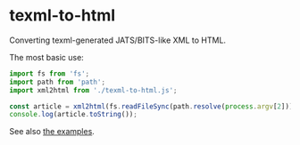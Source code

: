 # texml-to-html

Converting texml-generated JATS/BITS-like XML to HTML.

The most basic use:

```js
import fs from 'fs';
import path from 'path';
import xml2html from './texml-to-html.js';

const article = xml2html(fs.readFileSync(path.resolve(process.argv[2])).toString()).window.document;
console.log(article.toString());
```

See also [the examples](./examples).
